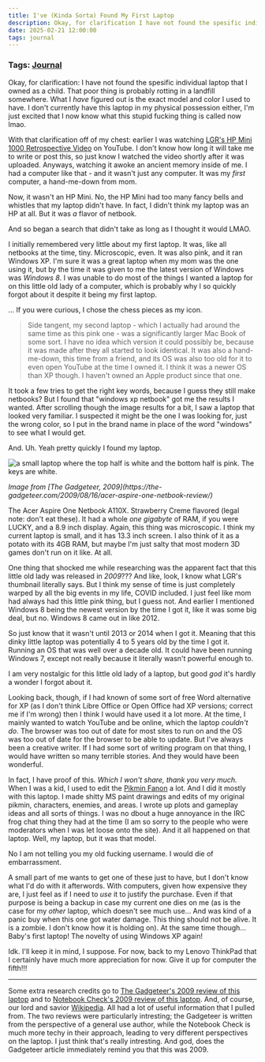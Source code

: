 ```yaml
---
title: I've (Kinda Sorta) Found My First Laptop
description: Okay, for clarification I have not found the spesific individual laptop that I owned as a child. That poor thing is probably rotting in a landfill somewhere. What I have figured out is the exact model and color I used to have. 
date: 2025-02-21 12:00:00
tags: journal
---
```

### Tags: [Journal](/blog/tag/journal)

Okay, for clarification: I have not found the spesific individual laptop that I owned as a child. That poor thing is probably rotting in a landfill somewhere. What I *have* figured out is the exact model and color I used to have. I don't currently have this laptop in my physical possession either, I'm just excited that I now know what this stupid fucking thing is called now lmao. 

With that clarification off of my chest: earlier I was watching [LGR's HP Mini 1000 Retrospective Video](https://www.youtube.com/watch?v=FXHQBe0rixU) on YouTube. I don't know how long it will take me to write or post this, so just know I watched the video shortly after it was uploaded. Anyways, watching it awoke an ancient memory inside of me. I had a computer like that - and it wasn't just any computer. It was my *first* computer, a hand-me-down from mom. 

Now, it wasn't an HP Mini. No, the HP Mini had too many fancy bells and whistles that my laptop didn't have. In fact, I didn't think my laptop was an HP at all. But it was *a* flavor of netbook. 

And so began a search that didn't take as long as I thought it would LMAO. 

I initially remembered very little about my first laptop. It was, like all netbooks at the time, tiny. Microscopic, even. It was also pink, and it ran Windows XP. I'm sure it was a great laptop when my mom was the one using it, but by the time it was given to me the latest version of Windows was *Windows 8*. I was unable to do most of the things I wanted a laptop for on this little old lady of a computer, which is probably why I so quickly forgot about it despite it being my first laptop. 

... If you were curious, I chose the chess pieces as my icon.

> Side tangent, my second laptop - which I actually had around the same time as this pink one - was a significantly larger Mac Book of some sort. I have no idea which version it could possibly be, because it was made after they all started to look identical. It was also a hand-me-down, this time from a friend, and its OS was also too old for it to even open YouTube at the time I owned it. I think it was a newer OS than XP though. I haven't owned an Apple product since that one.

It took a few tries to get the right key words, because I guess they still make netbooks? But I found that "windows xp netbook" got me the results I wanted. After scrolling though the image results for a bit, I saw a laptop that looked very familiar. I suspected it might be the one I was looking for, just the wrong color, so I put in the brand name in place of the word "windows" to see what I would get. 

And. Uh. Yeah pretty quickly I found my laptop. 

<div class=center><img src="/assets/img/blog/Acer-Aspire-One-8-Screen.jpg" alt="a small laptop where the top half is white and the bottom half is pink. The keys are white." class="responsive-small">
<p><em>Image from [The Gadgeteer, 2009](https://the-gadgeteer.com/2009/08/16/acer-aspire-one-netbook-review/)</p></em></div>

The Acer Aspire One Netbook A110X. Strawberry Creme flavored (legal note: don't eat these). It had a whole *one gigabyte* of RAM, if you were LUCKY, and a 8.9 inch display. Again, this thing was microscopic. I think my current laptop is small, and it has  13.3 inch screen. I also think of it as a potato with its 4GB RAM, but maybe I'm just salty that most modern 3D games don't run on it like. At all. 

One thing that shocked me while researching was the apparent fact that this little old lady was released in *2009*??? And like, look, I know what LGR's thumbnail literally says. But I think my sense of time is just completely warped by all the big events in my life, COVID included. I just feel like mom had always had this little pink thing, but I guess not. And earlier I mentioned Windows 8 being the newest version by the time I got it, like it was some big deal, but no. Windows 8 came out in like 2012. 

So just know that it wasn't until 2013 or 2014 when I got it. Meaning that this dinky little laptop was potentially 4 to 5 years old by the time I got it. Running an OS that was well over a decade old. It could have been running Windows 7, except not really because it literally wasn't powerful enough to.

I am very nostalgic for this little old lady of a laptop, but good *god* it's hardly a wonder I forgot about it. 

Looking back, though, if I had known of some sort of free Word alternative for XP (as I don't think Libre Office or Open Office had XP versions; correct me if I'm wrong) then I think I would have used it a lot more. At the time, I mainly wanted to watch YouTube and be online, which the laptop *couldn't do*. The browser was too out of date for most sites to run on and the OS was too out of date for the browser to be able to update. But I've always been a creative writer. If I had some sort of writing program on that thing, I would have written so many terrible stories. And they would have been wonderful. 

In fact, I have proof of this. *Which I won't share, thank you very much.* When I was a kid, I used to edit the [Pikmin Fanon](https://pikminfanon.com/wiki/Main_Page) a lot. And I did it mostly with this laptop. I made shitty MS paint drawings and edits of my original pikmin, characters, enemies, and areas. I wrote up plots and gameplay ideas and all sorts of things. I was no dbout a huge annoyance in the IRC frog chat thing they had at the time (I am so sorry to the people who were moderators when I was let loose onto the site). And it all happened on that laptop. Well, my laptop, but it was that model. 

No I am not telling you my old fucking username. I would die of embarrassment. 

A small part of me wants to get one of these just to have, but I don't know what I'd do with it afterwords. With computers, given how expensive they are, I just feel as if I need to *use* it to justify the purchase. Even if that purpose is being a backup in case my current one dies on me (as is the case for my *other* laptop, which doesn't see much use... And was kind of a panic buy when this one got water damage. This thing should not be alive. It is a zombie. I don't know how it is holding on). At the same time though... Baby's first laptop! The novelty of using Windows XP again! 

Idk. I'll keep it in mind, I suppose. For now, back to my Lenovo ThinkPad that I certainly have much more appreciation for now. Give it up for computer the fifth!!!

* * * 

Some extra research credits go to [The Gadgeteer's 2009 review of this laptop](https://the-gadgeteer.com/2009/08/16/acer-aspire-one-netbook-review/) and to [Notebook Check's 2009 review of this laptop](https://www.notebookcheck.net/Short-Review-Acer-Aspire-One-AOA110-Aw-A110L-Netbook.16014.0.html). And, of course, our lord and savior [Wikipedia](https://en.wikipedia.org/wiki/Acer_Aspire_One). All had a lot of useful information that I pulled from. The two reviews were particularly intresting; the Gadgeteer is written from the perspective of a general use author, while the Notebook Check is much more techy in their approach, leading to very different perspectives on the laptop. I just think that's really intresting. And god, does the Gadgeteer article immediately remind you that this was 2009. 